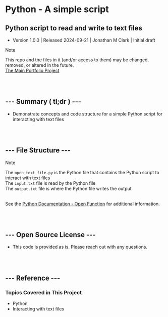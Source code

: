 # Python - A simple script

## Python script to read and write to text files
- Version 1.0.0 | Released 2024-09-21 | Jonathan M Clark | Initial draft


> [!NOTE]
> This repo and the files in it (and/or access to them) may be changed, removed, or altered in the future.
> <br>[The Main Portfolio Project](https://jonathanmclark.com/workspace)



<br><br>
## --- Summary ( tl;dr ) ---
- Demonstrate concepts and code structure for a simple Python script for interacting with text files




<br><br>
## --- File Structure ---
> [!NOTE]
> The ```open_text_file.py``` is the Python file that contains the Python script to interact with text files
> <br>The ```input.txt``` file is read by the Python file
> <br>The ```output.txt``` file is where the Python file writes the output

<br>See the [Python Documentation - Open Function](https://docs.python.org/3/library/functions.html#open) for additional information.



<br><br>
## --- Open Source License ---
- This code is provided as is. Please reach out with any questions.



<br><br>
## --- Reference ---
### Topics Covered in This Project
- Python
- Interacting with text files


